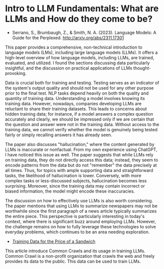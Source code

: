 # Intro to LLM Fundamentals: What are LLMs and How do they come to be? 

- Serrano, S., Brumbaugh, Z., & Smith, N. A. (2023). Language Models: A Guide for the Perplexed. http://arxiv.org/abs/2311.17301

This paper provides a comprehensive, non-technical introduction to language models (LMs), including large language models (LLMs). It offers a high-level overview of how language models, including LLMs, are trained, evaluated, and utilized. I found the sections discussing data particularly insightful, and the discussion on practical applications of LLMs thought-provoking.

Data is crucial both for training and testing. Testing serves as an indicator of the system's output quality and should not be used for any other purpose prior to the final test. NLP tasks depend heavily on both the quality and quantity of training data. Understanding a model involves knowing its training data. However, nowadays, companies developing LLMs are reluctant to share their training datasets. This leads to concerns about hidden training data; for instance, if a model answers a complex question accurately and clearly, we should be impressed only if we are certain that the question and answer were not in the training data. Without access to the training data, we cannot verify whether the model is genuinely being tested fairly or simply recalling answers it has already seen.

The paper also discusses "hallucination," where the content generated by LLMs is inaccurate or nonfactual. From my own experience using ChatGPT, I have noticed this issue as well. The paper suggests that while LLMs rely on training data, they do not directly access this data; instead, they seem to encode patterns from the data but do not "remember" the data precisely at all times. Thus, for topics with ample supporting data and straightforward tasks, the likelihood of hallucination is lower. Conversely, with more complex tasks or less-discussed subjects, hallucination becomes less surprising. Moreover, since the training data may contain incorrect or biased information, the model might encode these inaccuracies.

The discussion on how to effectively use LLMs is also worth considering. The paper mentions that using LLMs to summarize newspapers may not be worthwhile since the first paragraph of a news article typically summarizes the entire piece. This perspective is particularly interesting in today's context, where there is significant buzz around employing LLMs. However, the challenge remains on how to fully leverage these technologies to solve everyday problems, which continues to be an area needing exploration.

- [Training Data for the Price of a Sandwich](https://foundation.mozilla.org/en/research/library/generative-ai-training-data/common-crawl/)

This article introduce Common Crawls and its usage in training LLMs. Common Crawl is a non-profit organization that crawls the web and freely provides its data to the public. This data can be used to train LLMs.
